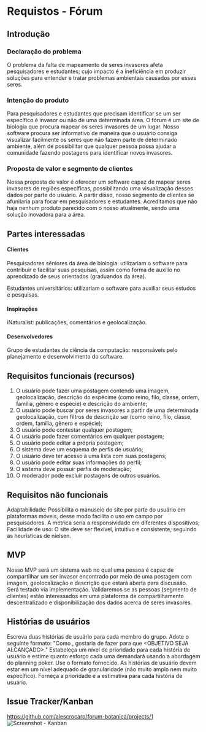 # Requistos - Fórum
## Introdução

### Declaração do problema
O problema da falta de mapeamento de seres invasores afeta pesquisadores e estudantes; cujo impacto é a ineficiência em produzir soluções para entender e tratar problemas ambientais causados por esses seres.


### Intenção do produto
Para pesquisadores e estudantes que precisam identificar se um ser específico é invasor ou não de uma determinada área. O fórum é um site de biologia que procura mapear os seres invasores de um lugar. Nosso software procura ser informativo de maneira que o usuário consiga visualizar facilmente os seres que não fazem parte de determinado ambiente, além de possibilitar que qualquer pessoa possa ajudar a comunidade fazendo postagens para identificar novos invasores.


### Proposta de valor e segmento de clientes
Nossa proposta de valor é oferecer um software capaz de mapear seres invasores de regiões específicas, possibilitando uma visualização desses dados por parte do usuário. A partir disso, nosso segmento de clientes se afunilaria para focar em pesquisadores e estudantes. Acreditamos que não haja nenhum produto parecido com o nosso atualmente, sendo uma solução inovadora para a área.


## Partes interessadas
#### Clientes
Pesquisadores sêniores da área de biologia: utilizariam o software para contribuir e facilitar suas pesquisas, assim como forma de auxílio no aprendizado de seus orientados (graduandos da área). 

Estudantes universitários: utilizariam o software para auxiliar seus estudos e pesquisas.

#### Inspirações
iNaturalist: publicações, comentários e geolocalização.

#### Desenvolvedores
Grupo de estudantes de ciência da computação: responsáveis pelo planejamento e desenvolvimento do software.


## Requisitos funcionais (recursos)
1. O usuário pode fazer uma postagem contendo uma imagem, geolocalização, descrição do espécime (como reino, filo, classe, ordem, família, gênero e espécie) e descrição do ambiente;
2. O usuário pode buscar por seres invasores a partir de uma determinada geolocalização, com filtros de descrição ser (como reino, filo, classe, ordem, família, gênero e espécie);
3. O usuário pode contestar qualquer postagem;
4. O usuário pode fazer comentários em qualquer postagem;
5. O usuário pode editar a própria postagem;
6. O sistema deve um esquema de perfis de usuário;
7. O usuário deve ter acesso à uma lista com suas postagens;
8. O usuário pode editar suas informações do perfil;
9. O sistema deve possuir perfis de moderação;
10. O moderador pode excluir postagens de outros usuários.


## Requisitos não funcionais
Adaptabilidade: Possibilita o manuseio do site por parte do usuário em plataformas móveis, desse modo facilita o uso em campo por pesquisadores. A métrica seria a responsividade em diferentes dispositivos;\
Facilidade de uso: O site deve ser flexível, intuitivo e consistente, seguindo as heurísticas de nielsen.


## MVP
Nosso MVP será um sistema web no qual uma pessoa é capaz de compartilhar um ser invasor encontrado por meio de uma postagem com imagem, geolocalização e descrição que estará aberta para discussão. Será testado via implementação. Validaremos se as pessoas (segmento de clientes) estão interessados em uma plataforma de compartilhamento descentralizado e disponibilização dos dados acerca de seres invasores.


## Histórias de usuários
Escreva duas histórias de usuário para cada membro do grupo. Adote o seguinte formato:
"Como <PAPEL>, gostaria de fazer <TAL COISA> para que <OBJETIVO SEJA ALCANÇADO>."
Estabeleça um nível de prioridade para cada história de usuário e estime quanto esforço cada
uma demandará usando a abordagem do planning poker.
Use o formato fornecido. As histórias de usuário devem estar em um nível adequado de
granularidade (não muito amplo nem muito específico). Forneça a prioridade e a estimativa
para cada história de usuário.



## Issue Tracker/Kanban
https://github.com/alescrocaro/forum-botanica/projects/1
![Screenshot - Kanban](https://i.imgur.com/PLiRRHa.png)
